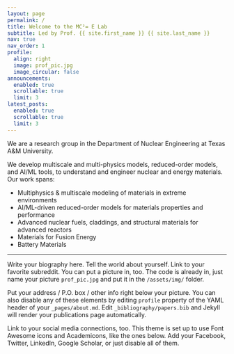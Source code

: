 ```yaml
---
layout: page
permalink: /
title: Welcome to the MC²= E Lab
subtitle: Led by Prof. {{ site.first_name }} {{ site.last_name }}
nav: true
nav_order: 1
profile:
  align: right
  image: prof_pic.jpg
  image_circular: false
announcements:
  enabled: true
  scrollable: true
  limit: 3
latest_posts:
  enabled: true
  scrollable: true
  limit: 3
---
```


We are a research group in the Department of Nuclear Engineering at Texas A&M University.

We develop multiscale and multi-physics models, reduced-order models, and AI/ML tools, to understand and engineer nuclear and energy materials. Our work spans:

- Multiphysics & multiscale modeling of materials in extreme environments
- AI/ML-driven reduced-order models for materials properties and performance
- Advanced nuclear fuels, claddings, and structural materials for advanced reactors
- Materials for Fusion Energy
- Battery Materials

---

Write your biography here. Tell the world about yourself. Link to your favorite subreddit. You can put a picture in, too. The code is already in, just name your picture `prof_pic.jpg` and put it in the `/assets/img/` folder.

Put your address / P.O. box / other info right below your picture. You can also disable any of these elements by editing `profile` property of the YAML header of your `_pages/about.md`. Edit `_bibliography/papers.bib` and Jekyll will render your publications page automatically.

Link to your social media connections, too. This theme is set up to use Font Awesome icons and Academicons, like the ones below. Add your Facebook, Twitter, LinkedIn, Google Scholar, or just disable all of them.
